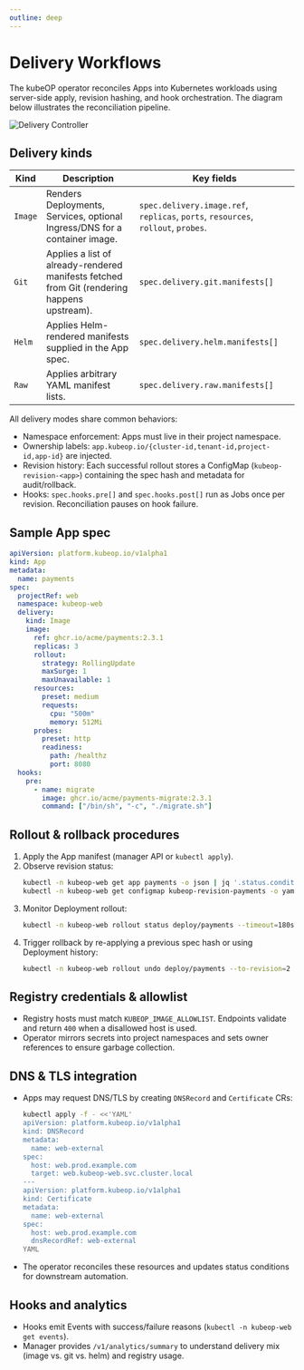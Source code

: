 ```yaml
---
outline: deep
---
```


# Delivery Workflows

The kubeOP operator reconciles Apps into Kubernetes workloads using server-side apply, revision hashing, and hook orchestration. The diagram below illustrates the reconciliation pipeline.

![Delivery Controller](./diagrams/delivery-controller.svg)

## Delivery kinds

| Kind | Description | Key fields |
| --- | --- | --- |
| `Image` | Renders Deployments, Services, optional Ingress/DNS for a container image. | `spec.delivery.image.ref`, `replicas`, `ports`, `resources`, `rollout`, `probes`. |
| `Git` | Applies a list of already-rendered manifests fetched from Git (rendering happens upstream). | `spec.delivery.git.manifests[]` |
| `Helm` | Applies Helm-rendered manifests supplied in the App spec. | `spec.delivery.helm.manifests[]` |
| `Raw` | Applies arbitrary YAML manifest lists. | `spec.delivery.raw.manifests[]` |

All delivery modes share common behaviors:

- Namespace enforcement: Apps must live in their project namespace.
- Ownership labels: `app.kubeop.io/{cluster-id,tenant-id,project-id,app-id}` are injected.
- Revision history: Each successful rollout stores a ConfigMap (`kubeop-revision-<app>`) containing the spec hash and metadata for audit/rollback.
- Hooks: `spec.hooks.pre[]` and `spec.hooks.post[]` run as Jobs once per revision. Reconciliation pauses on hook failure.

## Sample App spec

```yaml
apiVersion: platform.kubeop.io/v1alpha1
kind: App
metadata:
  name: payments
spec:
  projectRef: web
  namespace: kubeop-web
  delivery:
    kind: Image
    image:
      ref: ghcr.io/acme/payments:2.3.1
      replicas: 3
      rollout:
        strategy: RollingUpdate
        maxSurge: 1
        maxUnavailable: 1
      resources:
        preset: medium
        requests:
          cpu: "500m"
          memory: 512Mi
      probes:
        preset: http
        readiness:
          path: /healthz
          port: 8080
  hooks:
    pre:
      - name: migrate
        image: ghcr.io/acme/payments-migrate:2.3.1
        command: ["/bin/sh", "-c", "./migrate.sh"]
```

## Rollout & rollback procedures

1. Apply the App manifest (manager API or `kubectl apply`).
2. Observe revision status:
   ```bash
   kubectl -n kubeop-web get app payments -o json | jq '.status.conditions'
   kubectl -n kubeop-web get configmap kubeop-revision-payments -o yaml
   ```
3. Monitor Deployment rollout:
   ```bash
   kubectl -n kubeop-web rollout status deploy/payments --timeout=180s
   ```
4. Trigger rollback by re-applying a previous spec hash or using Deployment history:
   ```bash
   kubectl -n kubeop-web rollout undo deploy/payments --to-revision=2
   ```

## Registry credentials & allowlist

- Registry hosts must match `KUBEOP_IMAGE_ALLOWLIST`. Endpoints validate and return `400` when a disallowed host is used.
- Operator mirrors secrets into project namespaces and sets owner references to ensure garbage collection.

## DNS & TLS integration

- Apps may request DNS/TLS by creating `DNSRecord` and `Certificate` CRs:
  ```bash
  kubectl apply -f - <<'YAML'
  apiVersion: platform.kubeop.io/v1alpha1
  kind: DNSRecord
  metadata:
    name: web-external
  spec:
    host: web.prod.example.com
    target: web.kubeop-web.svc.cluster.local
  ---
  apiVersion: platform.kubeop.io/v1alpha1
  kind: Certificate
  metadata:
    name: web-external
  spec:
    host: web.prod.example.com
    dnsRecordRef: web-external
  YAML
  ```
- The operator reconciles these resources and updates status conditions for downstream automation.

## Hooks and analytics

- Hooks emit Events with success/failure reasons (`kubectl -n kubeop-web get events`).
- Manager provides `/v1/analytics/summary` to understand delivery mix (image vs. git vs. helm) and registry usage.
